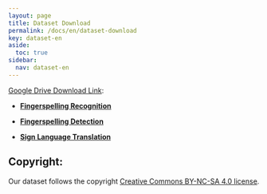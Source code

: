 ```yaml
---
layout: page
title: Dataset Download
permalink: /docs/en/dataset-download
key: dataset-en
aside:
  toc: true
sidebar:
  nav: dataset-en
---
```





[Google Drive Download Link](https://drive.google.com/drive/folders/17i-BW2rw6KHeVdtL1ZFT9P8BrgZ-Eo5q?usp=drive_link):

- [**Fingerspelling Recognition**](https://drive.google.com/drive/folders/1P0vyZLQTD5D6pBZoWptFGqK2haocSrXi?usp=sharing)

- [**Fingerspelling Detection**](https://drive.google.com/drive/folders/1zxpqB8JpCvqot5og9Oq_IMOMyq39vLzy?usp=sharing)

- [**Sign Language Translation**](https://drive.google.com/drive/folders/1pclTlsZ6u1JhHWJPhcs8aEILD-JBZCOf?usp=sharing)



## Copyright:

Our dataset follows the copyright [Creative Commons BY-NC-SA 4.0 license](https://creativecommons.org/licenses/by-nc-sa/4.0/).
